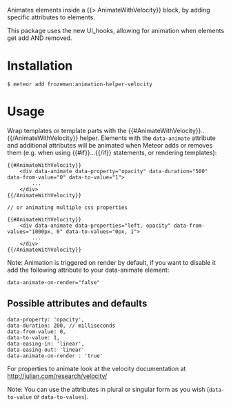 Animates elements inside a {{> AnimateWithVelocity}} block, by adding specific attributes to elements.

This package uses the new UI_hooks, allowing for animation when elements get add AND removed.

Installation
============

    $ meteor add frozeman:animation-helper-velocity

Usage
=====


Wrap templates or template parts with the {{#AnimateWithVelocity}}..{{/AnimateWithVelocity}} helper. Elements with the `data-animate` attribute and additional attributes will be animated when Meteor adds or removes them (e.g. when using {{#if}}...{{/if}} statements, or rendering templates):

	{{#AnimateWithVelocity}}
		<div data-animate data-property="opacity" data-duration="500" data-from-value="0" data-to-value="1">
			...
		</div>
	{{/AnimateWithVelocity}}

	// or animating multiple css properties

	{{#AnimateWithVelocity}}
		<div data-animate data-properties="left, opacity" data-from-values="1000px, 0" data-to-values="0px, 1">
			...
		</div>
	{{/AnimateWithVelocity}}

Note: Animation is triggered on render by default, if you want to disable it add the following attribute to your data-animate element:

    data-animate-on-render="false"

## Possible attributes and defaults
	data-property: 'opacity',
	data-duration: 200, // milliseconds
	data-from-value: 0,
	data-to-value: 1,
	data-easing-in: 'linear',
	data-easing-out: 'linear'
	data-animate-on-render : 'true'

For properties to animate look at the velocity documentation at http://julian.com/research/velocity/

Note: You can use the attributes in plural or singular form as you wish (`data-to-value` or `data-to-values`).
